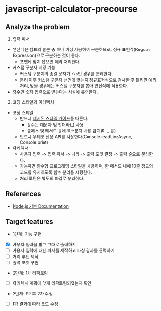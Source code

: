 # javascript-calculator-precourse

## Analyze the problem

1. 입력 파서

- 연산식은 쉼표와 콜론 중 하나 이상 사용하여 구분하므로, 정규 표현식(Regular Expression)으로 구분하는 것이 좋다.
  - 포맷에 맞지 않으면 예외 처리한다.
- 커스텀 구분자 지정 기능
  - 커스텀 구분자의 종결 문자가 `\\n`인 경우를 분리한다.
  - 분리 이후 커스텀 구분자 선언에 맞는지 정규표현식으로 검사한 후 틀리면 예외 처리, 맞을 경우에는 커스텀 구분자를 뽑아 연산식에 적용한다.
- 양수만 숫자 입력으로 받는다는 사실에 유의한다.

2. 코딩 스타일과 아키텍처

- 코딩 스타일
  - 반드시 [제시된 스타일 가이드](https://github.com/woowacourse/woowacourse-docs/tree/main/styleguide/javascript)를 따른다.
    - 상수는 대문자 및 언더바(\_) 사용
    - 클래스 및 메서드 등에 특수문자 사용 금지($, \_ 등)
  - 반드시 우테코 전용 API를 사용한다(Console.readLineAsync, Console.print)
- 아키텍처
  - 사용자 입력 -> 입력 파서 -> 처리 -> 출력 포맷 결정 -> 출력 순으로 분리한다.
  - 가능하면 함수형 프로그래밍 스타일을 사용하며, 한 메서드 내에 10줄 정도의 코드를 유지하도록 함수 분리를 시행한다.
  - 처리 루틴은 별도의 파일로 분리한다.

## References

- [Node.js 기본 Documentation](https://nodejs.org/docs/latest/api/)

## Target features

- 1단계: 기능 구현

* [x] 사용자 입력을 받고 그대로 출력하기
* [ ] 사용자 입력에 대한 파서를 제작하고 파싱 결과를 출력하기
* [ ] 처리 루틴 제작
* [ ] 출력 포맷 구현

- 2단계: 1차 리팩토링

* [ ] 아키텍처 계획에 맞게 리팩토링되었는지 확인

- 3단계: PR 후 2차 수정

* [ ] PR 결과에 따라 코드 수정
